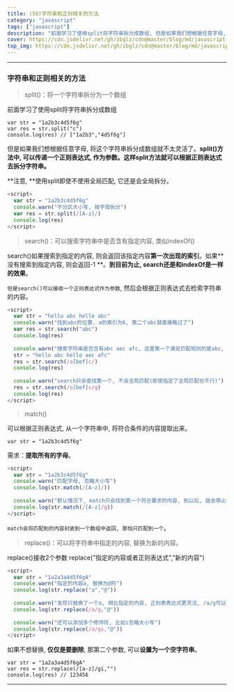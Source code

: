 ```yaml
---
title: (58)字符串和正则相关的方法
category: "javascript"
tags: ["javascript"]
description: "前面学习了使用split将字符串拆分成数组, 但是如果我们想根据任意字母, 将这个字符串拆分成数组就不太灵活了。"
cover: https://cdn.jsdelivr.net/gh/zbglz/cdn@master/blog/md/javascript.svg
top_img: https://cdn.jsdelivr.net/gh/zbglz/cdn@master/blog/md/javascript.svg
---
```


***

### 字符串和正则相关的方法


> split()：将一个字符串拆分为一个数组

前面学习了使用split将字符串拆分成数组

    var str = "1a2b3c4d5f6g"
    var res = str.split("c")
    console.log(res) // ["1a2b3","4d5f6g"]

但是如果我们想根据任意字母, 将这个字符串拆分成数组就不太灵活了。**split()方法中, 可以传递一个正则表达式, 作为参数。这样split方法就可以根据正则表达式去拆分字符串。**

**注意, **使用split即使不使用全局匹配, 它还是会全局拆分。


```js js
<script>
  var str = "1a2b3c4d5f6g"
  console.warn("不分区大小写, 按字母拆分")
  var res = str.split(/[A-z]/)
  console.log(res) 
</script>
```


> search()：可以搜索字符串中是否含有指定内容, 类似indexOf()

search()如果搜索到指定的内容, 则会返回该指定内容**第一次出现的索引**。如果**没有搜索到指定内容, 则会返回-1 **。**到目前为止, search还是和indexOf是一样的效果**。

`但是search()可以接收一个正则表达式作为参数`, 然后会根据正则表达式去检索字符串的内容。

```js js
<script>
  var str = "hello abc hello abc"
  console.warn("找到abc的位置, a的索引为6, 第二个abc就直接略过了")
  var res = str.search("abc") 
  console.log(res) 
  
  console.warn("搜索字符串是否含有abc aec afc, 这里第一个满足匹配规则的是abc, 所以直接就返回了6.其他的就不再检索")
  str = "hello abc hello aec afc"
  res = str.search(/a[bef]c/)
  console.log(res) 
  
  console.warn("search只会查找第一个, 不会全局匹配(即使指定了全局匹配也不行)")
  res = str.search(/a[bef]c/g)
  console.log(res) 
</script>
```


> match()

可以根据正则表达式, 从一个字符串中, 将符合条件的内容提取出来。

    var str = "1a2b3c4d5f6g"

需求：**提取所有的字母**。

```js js
<script>
  var str = "1a2b3c4d5f6g"
  console.warn("匹配字母, 忽略大小写")
  console.log(str.match(/[A-z]/))
  
  console.warn("默认情况下, match只会找到第一个符合要求的内容, 到以后, 就会停止检索。所以需要加上修饰符g全局匹配规则")
  console.log(str.match(/[A-z]/g))
</script>
```

`match会将匹配到的内容封装到一个数组中返回, 那怕只匹配到一个`。


> replace()：可以将字符串中指定的内容, 替换为新的内容。

replace()接收2个参数
replace("指定的内容或者正则表达式","新的内容")

```js js
<script>
  var str = "1a2a3a4d5f6gA"
  console.warn("指定的内容a, 替换为@符")
  console.log(str.replace("a","@")) 
  
  console.warn("发现只替换了一个a, 相比指定的内容, 正则表表达式更灵活, /a/g可以设置全局替换")
  console.log(str.replace(/a/g,"@")) 
  
  console.warn("还可以添加多个修饰符, 比如i忽略大小写")
  console.log(str.replace(/a/gi,"@")) 
</script>
```

如果不想替换, **仅仅是要删除**, 那第二个参数, 可以**设置为一个空字符串**。

    var str = "1a2a3a4d5f6gA"
    var res = str.replace(/[a-z]/gi,"")
    console.log(res) // 123456


***